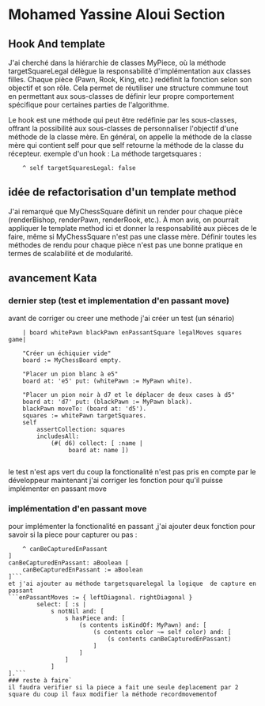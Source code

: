 # Mohamed Yassine Aloui Section
## Hook And template
J'ai cherché dans la hiérarchie de classes MyPiece, où la méthode targetSquareLegal délègue la responsabilité d'implémentation aux classes filles. Chaque pièce (Pawn, Rook, King, etc.) redéfinit la fonction selon son objectif et son rôle. Cela permet de réutiliser une structure commune tout en permettant aux sous-classes de définir leur propre comportement spécifique pour certaines parties de l'algorithme.

Le hook est une méthode qui peut être redéfinie par les sous-classes, offrant la possibilité aux sous-classes de personnaliser l'objectif d'une méthode de la classe mère. En général, on appelle la méthode de la classe mère qui contient self pour que self retourne la méthode de la classe du récepteur.
exemple d'un hook :
La méthode targetsquares :
```targetSquares
	^ self targetSquaresLegal: false
```
## idée de refactorisation d'un template method 
J'ai remarqué que MyChessSquare définit un render pour chaque pièce (renderBishop, renderPawn, renderRook, etc.). À mon avis, on pourrait appliquer le template method ici et donner la responsabilité aux pièces de le faire, même si MyChessSquare n'est pas une classe mère. Définir toutes les méthodes de rendu pour chaque pièce n'est pas une bonne pratique en termes de scalabilité et de modularité.
## avancement Kata 
### dernier step (test et implementation d'en passant move)
avant de corriger ou creer une methode j'ai créer un test (un sénario) 
```testEnPassantMove
	| board whitePawn blackPawn enPassantSquare legalMoves squares game|
	
	"Créer un échiquier vide"
	board := MyChessBoard empty.

	"Placer un pion blanc à e5"
	board at: 'e5' put: (whitePawn := MyPawn white).

	"Placer un pion noir à d7 et le déplacer de deux cases à d5"
	board at: 'd7' put: (blackPawn := MyPawn black).
	blackPawn moveTo: (board at: 'd5'). 
	squares := whitePawn targetSquares.
	self
		assertCollection: squares
		includesAll:
			(#( d6) collect: [ :name |
				 board at: name ])
	
```

le test n'est aps vert du coup la fonctionalité n'est pas pris en compte par le développeur 
maintenant j'ai corriger les fonction pour qu'il puisse implémenter en passant move 
### implémentation d'en passant move
pour implémenter la fonctionalité en passant ,j'ai ajouter deux fonction pour savoir si la piece pour capturer ou pas :
```canBeCapturedEnPassant [
    ^ canBeCapturedEnPassant
]
canBeCapturedEnPassant: aBoolean [
    canBeCapturedEnPassant := aBoolean
]```
et j'ai ajouter au méthode targetsquarelegal la logique  de capture en passant
```enPassantMoves := { leftDiagonal. rightDiagonal }
		select: [ :s |
			s notNil and: [
				s hasPiece and: [
					(s contents isKindOf: MyPawn) and: [
						(s contents color ~= self color) and: [
							(s contents canBeCapturedEnPassant)
						]
					]
				]
			]
].```
### reste à faire`
il faudra verifier si la piece a fait une seule deplacement par 2 square du coup il faux modifier la méthode recordmovementof
